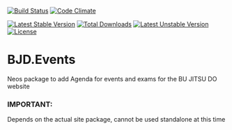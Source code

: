 [![Build Status](https://travis-ci.org/keen-vantage/BJD.Events.svg?branch=master)](https://travis-ci.org/keen-vantage/BJD.Events)
[![Code Climate](https://codeclimate.com/github/keen-vantage/BJD.Events/badges/gpa.svg)](https://codeclimate.com/github/keen-vantage/BJD.Events)

[![Latest Stable Version](https://poser.pugx.org/keenvantage/bjd-events/v/stable)](https://packagist.org/packages/keenvantage/bjd-events)
[![Total Downloads](https://poser.pugx.org/keenvantage/bjd-events/downloads)](https://packagist.org/packages/keenvantage/bjd-events)
[![Latest Unstable Version](https://poser.pugx.org/keenvantage/bjd-events/v/unstable)](https://packagist.org/packages/keenvantage/bjd-events)
[![License](https://poser.pugx.org/keenvantage/bjd-events/license)](https://packagist.org/packages/keenvantage/bjd-events)

# BJD.Events
Neos package to add Agenda for events and exams for the BU JITSU DO website


### IMPORTANT:
Depends on the actual site package, cannot be used standalone at this time